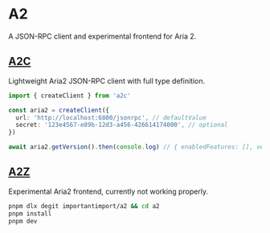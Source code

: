 # A2

A JSON-RPC client and experimental frontend for Aria 2.

## [A2C](c)

Lightweight Aria2 JSON-RPC client with full type definition.

```ts
import { createClient } from 'a2c'

const aria2 = createClient({
  url: 'http://localhost:6800/jsonrpc', // defaultValue
  secret: '123e4567-e89b-12d3-a456-426614174000', // optional
})

await aria2.getVersion().then(console.log) // { enabledFeatures: [], version: '1.36.0' }
```

## [A2Z](z)

Experimental Aria2 frontend, currently not working properly.

```bash
pnpm dlx degit importantimport/a2 && cd a2
pnpm install
pnpm dev
```
